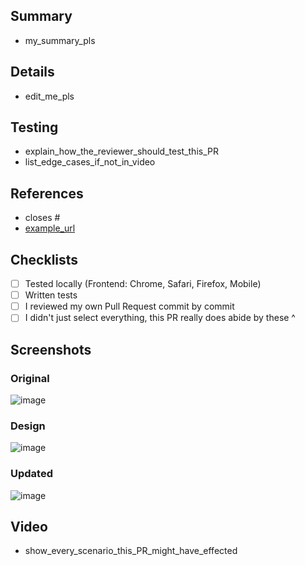 <!-- DELETE THE PARTS YOU DON'T USE -->
## Summary
* my_summary_pls

## Details
* edit_me_pls

## Testing
* explain_how_the_reviewer_should_test_this_PR
* list_edge_cases_if_not_in_video

## References
<!-- LINK EVERY SINGLE RELATED ISSUE OR PR -->
* closes #
* [example_url](www.google.com)

## Checklists
<!-- DO NOT DELETE OR EDIT THIS LIST -->
- [ ] Tested locally (Frontend: Chrome, Safari, Firefox, Mobile)
- [ ] Written tests
- [ ] I reviewed my own Pull Request commit by commit
- [ ] I didn't just select everything, this PR really does abide by these ^

## Screenshots
<!-- ANY UI-RELATED CHANGE MUST HAVE SCREENSHOTS FOR ALL OF THESE -->

### Original
![image](original_img)

### Design
![image](design_img)

### Updated
![image](updated_img)

## Video
* show_every_scenario_this_PR_might_have_effected
